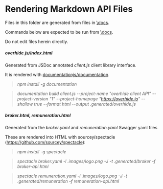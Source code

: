 # Rendering Markdown API Files

Files in this folder are generated from files in [\docs](\docs).

Commands below are expected to be run from [\docs](\docs).

Do not edit files herein directly.

##### overhide.js/index.html

Generated from JSDoc annotated *client.js* client library interface.

It is rendered with [documentationjs/documentation](https://github.com/documentationjs/documentation).

> *npm install -g documentation*

> *documentation build client.js --project-name "overhide client API"  --project-version "1" --project-homepage "https://overhide.io" --shallow true --format html --output .generated/overhide.js*

##### broker.html, remuneration.html

Generated from the *broker.yaml* and *remuneration.yaml* Swagger yaml files.

These are rendered into HTML with sourcey/spectacle (https://github.com/sourcey/spectacle):

> *npm install -g spectacle*

> *spectacle broker.yaml -l .images/logo.png -J -t .generated/broker -f broker-api.html*

> *spectacle remuneration.yaml -l .images/logo.png -J -t .generated/remuneration -f remuneration-api.html*
